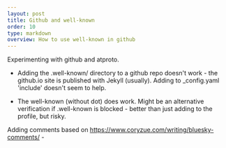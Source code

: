 ```yaml
---
layout: post
title: Github and well-known
order: 10
type: markdown
overview: How to use well-known in github
---
```


Experimenting with github and atproto.


- Adding the .well-known/ directory to a github repo doesn't work - the github.io site is 
published with Jekyll (usually). Adding to _config.yaml 'include' doesn't seem to help.

- The well-known (without dot) does work. Might be an alternative verification if .well-known is blocked - better than just adding to the profile, but risky.


Adding comments based on https://www.coryzue.com/writing/bluesky-comments/ -

<script>
        document.addEventListener('DOMContentLoaded', function() {
            const uri = 'https://bsky.app/profile/costintest.bsky.h.webinf.info/post/3lccbspcq7k2j';
            if (uri) {
                initBlueskyComments('bluesky-comments', uri);
            }
        });
</script>
